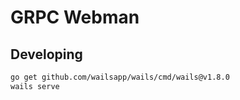 # GRPC Webman


## Developing

```bash
go get github.com/wailsapp/wails/cmd/wails@v1.8.0
wails serve
```
